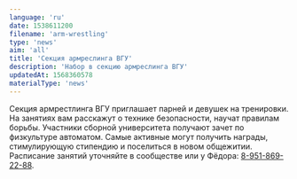 ```yaml
---
language: 'ru'
date: 1538611200
filename: 'arm-wrestling'
type: 'news'
aim: 'all'
title: 'Секция армреслинга ВГУ'
description: 'Набор в секцию армреслинга ВГУ'
updatedAt: 1568360578
materialType: 'news'
---
```

Секция армрестлинга ВГУ приглашает парней и девушек на тренировки. На занятиях вам расскажут о технике безопасности, научат правилам борьбы. Участники сборной университета получают зачет по физкультуре автоматом. Самые активные могут получить награды, стимулирующую стипендию и поселиться в новом общежитии. Расписание занятий уточняйте в сообществе или у Фёдора: [8-951-869-22-88](tel:+79518692288).
